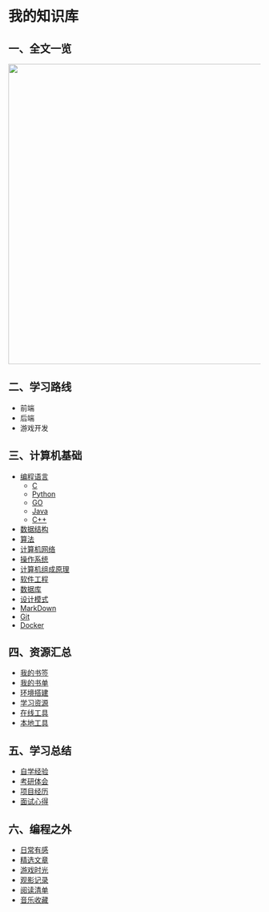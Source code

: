 # 我的知识库

## 一、全文一览

<center><img src="https://djm-1317856319.cos.ap-shanghai.myqcloud.com/djm-1317856319/%E6%88%91%E7%9A%84%E7%BC%96%E7%A8%8B%E4%B9%8B%E8%B7%AF.png" height=600 /></center>

## 二、学习路线

- 前端
- 后端
- 游戏开发

## 三、计算机基础

- [编程语言](docs/03_Computer-Fundamentals/Programming-Language.md)
  - [C](docs/03_Computer-Fundamentals/Programming-Language/C.md)
  - [Python](docs/03_Computer-Fundamentals/Programming-Language/Python.md)
  - [GO](docs/03_Computer-Fundamentals/Programming-Language/Go.md)
  - [Java](docs/03_Computer-Fundamentals/Programming-Language/Java.md)
  - [C++](docs/03_Computer-Fundamentals/Programming-Language/Cpp.md)
- [数据结构](docs/03_Computer-Fundamentals/Data-Structure.md)
- [算法](docs/03_Computer-Fundamentals/Algorithm.md)
- [计算机网络](docs/03_Computer-Fundamentals/Computer-Network.md)
- [操作系统](docs/03_Computer-Fundamentals/Operating-System.md)
- [计算机组成原理](docs/03_Computer-Fundamentals/Principles-of-Computer-Composition.md)
- [软件工程](docs/03_Computer-Fundamentals/Software-Engineering.md)
- [数据库](docs/03_Computer-Fundamentals/DataBase.md)
- [设计模式](docs/03_Computer-Fundamentals/Design-Patterns.md)
- [MarkDown](docs/03_Computer-Fundamentals/MarkDown.md)
- [Git](docs/03_Computer-Fundamentals/Git.md)
- [Docker](docs/03_Computer-Fundamentals/Docker.md)

## 四、资源汇总

- [我的书签](docs/04_Resource-Summary/BookMark.md)
- [我的书单](docs/04_Resource-Summary/BookList.md)
- [环境搭建](docs/04_Resource-Summary/Environmental-Construction.md)
- [学习资源](docs/04_Resource-Summary/Resources.md)
- [在线工具](docs/04_Resource-Summary/Online-Tools.md)
- [本地工具](docs/04_Resource-Summary/Local-Tools.md)

## 五、学习总结

- [自学经验](docs/05_Learning-Summary/Self-Study-Experience.md)
- [考研体会](docs/05_Learning-Summary/Exam.md)
- [项目经历](docs/05_Learning-Summary/Project-Experience.md)
- [面试心得](docs/06_Beyond-Programming/)

## 六、编程之外

- [日常有感](docs/06_Beyond-Programming/Daily.md)
- [精选文章](docs/06_Beyond-Programming/Article.md)
- [游戏时光](docs/06_Beyond-Programming/Game.md)
- [观影记录](docs/06_Beyond-Programming/Movies.md)
- [阅读清单](docs/06_Beyond-Programming/Reading.md)
- [音乐收藏](docs/06_Beyond-Programming/Music.md)